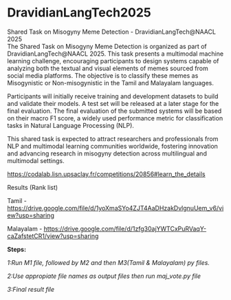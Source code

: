 # DravidianLangTech2025


Shared Task on Misogyny Meme Detection - DravidianLangTech@NAACL 2025   
The Shared Task on Misogyny Meme Detection is organized as part of DravidianLangTech@NAACL 2025. This task presents a multimodal machine learning challenge, encouraging participants to design systems capable of analyzing both the textual and visual elements of memes sourced from social media platforms. The objective is to classify these memes as Misogynistic or Non-misogynistic in the Tamil and Malayalam languages.

Participants will initially receive training and development datasets to build and validate their models. A test set will be released at a later stage for the final evaluation. The final evaluation of the submitted systems will be based on their macro F1 score, a widely used performance metric for classification tasks in Natural Language Processing (NLP).

This shared task is expected to attract researchers and professionals from NLP and multimodal learning communities worldwide, fostering innovation and advancing research in misogyny detection across multilingual and multimodal settings.

https://codalab.lisn.upsaclay.fr/competitions/20856#learn_the_details

Results (Rank list)
 

Tamil - https://drive.google.com/file/d/1yoXmaSYo4ZJT4AaDHzakDvlgnuUem_v6/view?usp=sharing

Malayalam - https://drive.google.com/file/d/1zfg30ajYWTCxPuRVaqY-caZafstetCR1/view?usp=sharing


**Steps:**

_1:Run M1 file, followed by M2 and then M3(Tamil & Malayalam) py files._

_2:Use appropiate file names as output files then run maj_vote.py file_

_3:Final result file_
